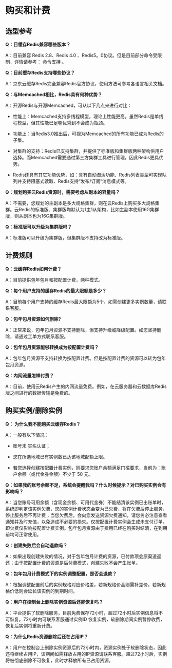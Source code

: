 # 购买和计费

## 选型参考

**Q：目缓存Redis兼容哪些版本？**

A：目前兼容 Redis 2.8、Redis 4.0 、Redis5。0协议。但是目前部分命令受限制，详情请参考： 命令支持 。

**Q：目前缓存Redis支持哪些协议？**

A：京东云缓存Redis完全兼容Redis官方协议，使用方法可参考各语言相关文档。

**Q：与Memcached相比，Redis具有何种优势？**

A：开源Redis与开源Memcached，可从以下几点来进行对比：

- 性能上：Memcached支持多线程模型，理论上性能更高。虽然Redis是单线程模型，但其性能已足够优秀到不会成为瓶颈。

- 功能上：当Redis3.0推出后，可视为Memcached的所有功能已成为Redis的子集。

- 对集群的支持：Redis已支持集群，并提供了标准版和集群版两种架构供用户选择。而Memcached需要通过第三方集群工具进行管理，因此Redis更具优势。

- Redis还具有其它功能优势，如：具有自动淘汰功能、Redis列表类型可实现队列并支持阻塞式读取、Redis支持“发布/订阅”消息模式等。

**Q：规划购买云Redis资源时，需要考虑从副本的容量吗？**

A：不需要，您规划的主副本是多大规格集群，则在云Redis上购买多大规格集群。云Redis的标准版、集群版均默认为1主1从架构，比如主副本使用16G集群版，则从副本也为16G集群版。

**Q：标准版可以升级为集群版吗？**

A：标准版可以升级为集群版，但集群版不支持改为标准版。


## 计费规则

**Q：云缓存Redis如何计费？**

A：目前提供包年包月和按配置计费，两种模式。

**Q：每个用户支持的缓存Redis的最大限额是多少？**

A：目前每个用户支持的缓存Redis最大限额为5个，如需创建更多实例数量，请联系客服。

**Q：包年包月资源如何删除?**

A：正常来说，包年包月资源不支持删除，但支持升级或降级配置。如您坚持删除，请通过工单方式联系客服。

**Q：包年包月资源能够转换成为按配置计费吗？**

A：包年包月资源不支持转换为按配置计费。但是按配置计费的资源可以转为包年包月资源。

**Q：内网流量怎样付费？**

A：目前，使用云Redis产生的内网流量免费。例如，在云服务器和云数据库Redis版之间进行的数据传输是免费的。



## 购买实例/删除实例

**Q： 为什么我不能购买云缓存Redis？**

A：一般有以下情况：

- 账号未 实名认证；

- 您在所选地域已有实例数已达该地域配额上限。

- 若您选择创建按配置计费实例，则要求您账户余额满足门槛要求，当前为：账户余额（或代金券金额）不少于 50 元。

**Q：如果我的账号余额不足，系统会提醒我吗？什么时候提示？对已购买实例会有影响吗？**

A：当您账号可用余额（含现金余额、可用代金券）不能结清该实例已出账单时，系统即判定该实例欠费，您的实例计费状态会变为已欠费，将在欠费后停止服务，停止服务后不再计费；当您欠费后，会向您发送资源欠费通知，请您务必注意查看通知并及时充值，以免造成不必要的损失。仅按配置计费实例会生成未支付订单，即欠费仅影响按配置计费实例。包年包月资源由于费用已经在购买时结清，在到期前均可正常使用。

**Q：创建失败后会自动退款吗？**

A：如果出现创建失败的情况，对于包年包月计费的资源，已付款项会原渠道返还；由于按配置计费的资源是后付费模式，创建失败不会产生账单。

**Q：包年包月计费模式下的实例调整配置，是否会退款？**

A：根据调整配置前后的实例规格对应价格差，若新规格价高则需补差价，若新规格价低则会延长该实例的到期时间。

**Q：用户在控制台上删除实例资源后还能恢复吗？**

A：平台提供了软删除服务，目前免费保存72小时，超过72小时后实例信息将不可恢复。72小时内可联系客服通过实例ID 恢复实例，软删除期间实例暂停收费，恢复后实例将重新计费。

**Q：为什么Redis资源删除后还在占用IP？**

A：用户在控制台上删除实例资源后的72小时内，资源实例处于软删除状态，因此还将继续占用IP，该期间如需释放占用的IP资源请联系客服。超过72小时后，实例将被彻底删除不可恢复，此时才释放所有已占用资源。

